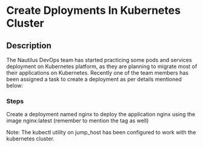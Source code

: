 # Create Dployments In Kubernetes Cluster

## Description

The Nautilus DevOps team has started practicing some pods and services deployment on Kubernetes platform, as they are planning to migrate most of their applications on Kubernetes. Recently one of the team members has been assigned a task to create a deployment as per details mentioned below:

### Steps

Create a deployment named nginx to deploy the application nginx using the image nginx:latest (remember to mention the tag as well)

Note: The kubectl utility on jump_host has been configured to work with the kubernetes cluster.